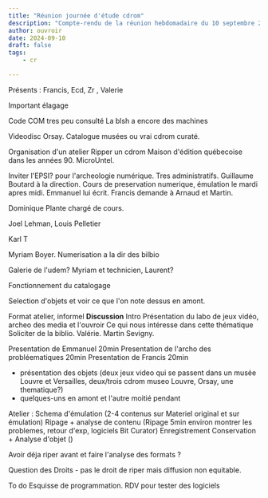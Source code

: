 ```yaml
---
title: "Réunion journée d'étude cdrom"
description: "Compte-rendu de la réunion hebdomadaire du 10 septembre 2024"
author: ouvroir
date: 2024-09-10
draft: false
tags:
    - cr 

---
```

Présents : Francis, Ecd, Zr , Valerie

Important élagage 

Code COM tres peu consulté 
La blsh a encore des machines

Videodisc Orsay. Catalogue musées ou vrai cdrom curaté.

Organisation d'un atelier
Ripper un cdrom
Maison d'édition québecoise dans les années 90. MicroUntel. 

Inviter l'EPSI? pour l'archeologie numérique.
Tres administratifs. 
Guillaume Boutard à la direction. 
Cours de preservation numerique, émulation le mardi apres midi. 
Emmanuel lui écrit. Francis demande à Arnaud et Martin.

Dominique Plante chargé de cours. 

Joel Lehman, Louis Pelletier

Karl T

Myriam Boyer. Numerisation a la dir des bilbio

Galerie de l'udem? Myriam et technicien, Laurent?

Fonctionnement du catalogage

Selection d'objets et voir ce que l'on note dessus en amont. 



Format atelier, informel
**Discussion**
Intro
Présentation du labo de jeux vidéo, archeo des media et l'ouvroir 
Ce qui nous intéresse dans cette thématique
Soliciter de la biblio. Valérie. Martin Sevigny. 

Presentation de Emmanuel 20min
Presentation de l'archo des probléematiques 20min
Presentation de Francis 20min

- présentation des objets (deux jeux video qui se passent dans un musée Louvre et Versailles, deux/trois cdrom museo Louvre, Orsay, une thematique?)
- quelques-uns en amont et l'autre moitié pendant

Atelier :
Schema d'émulation (2-4 contenus sur Materiel original et sur émulation)
Ripage + analyse de contenu (Ripage 5min environ montrer les problemes, retour d'exp, logiciels Bit Curator)
Enregistrement
Conservation + Analyse d'objet ()

Avoir déja riper avant et faire l'analyse des formats ? 

Question des Droits - pas le droit de riper mais diffusion non equitable. 

To do
Esquisse de programmation. 
RDV pour tester des logiciels